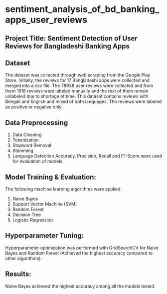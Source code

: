# sentiment_analysis_of_bd_banking_apps_user_reviews
## Project Title: Sentiment Detection of User Reviews for Bangladeshi Banking Apps

## Dataset 
The dataset was collected through
 web scraping from the Google Play Store. Initially, the reviews
 for 17 Bangladeshi apps were collected and merged into a
 csv file. The 78938 user reviews were collected and from
 them 1618 reviews were labeled manually and the rest of
 them remain unlabeled due to shortage of time. This dataset
 contains reviews with Bengali and English and mixed of both
 languages. The reviews were labeled as positive or negative
 only. 
## Data Preprocessing
1. Data Cleaning
2. Tokenization 
3. Stopword Removal
4. Stemming 
5. Language Detection
Accuracy, Precision, Recall and F1-Score were used for evaluation of models. 
## Model Training & Evaluation:
The following machine learning algorithms were applied:
1. Naive Bayes
2. Support Vector Machine (SVM)
3. Random Forest
4. Decision Tree
5. Logistic Regression
   
## Hyperparameter Tuning:
Hyperparameter optimization was performed with GridSearchCV for Naive Bayes and Random Forest (Achieved the highest accuracy compared to other algorithms).

## Results:
Naive Bayes achieved the highest accuracy among all the models tested.
